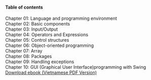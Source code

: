 <h4> Table of contents</h4>
  Chapter 01: Language and programming environment<br/>
  Chapter 02: Basic components<br/>
  Chapter 03: Input/Output<br/>
  Chapter 04: Operators and Expressions<br/>
  Chapter 05: Control structures<br/>
  Chapter 06: Object-oriented programming<br/>
  Chapter 07: Array<br/>
  Chapter 08: Packages<br/>
  Chapter 09: Handling exceptions<br/>
  Chapter 10: GUI (Graphical User Interface)programming with Swing<br/>
  <a href="https://github.com/TranNgocMinh/Learn-Java/blob/master/Lap%20trinh%20Java.pdf">Download ebook (Vietnamese PDF Version)</a>
